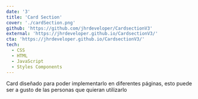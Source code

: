 ```yaml
---
date: '3'
title: 'Card Section'
cover: './cardSection.png'
github: 'https://github.com/jhrdeveloper/CardsectionV3'
external: 'https://jhrdeveloper.github.io/CardsectionV3/'
cta: 'https://jhrdeveloper.github.io/CardsectionV3/'
tech:
  - CSS
  - HTML
  - JavaScript
  - Styles Components
---
```


Card diseñado para poder implementarlo en diferentes páginas, esto puede ser a gusto de las personas que quieran utilizarlo
